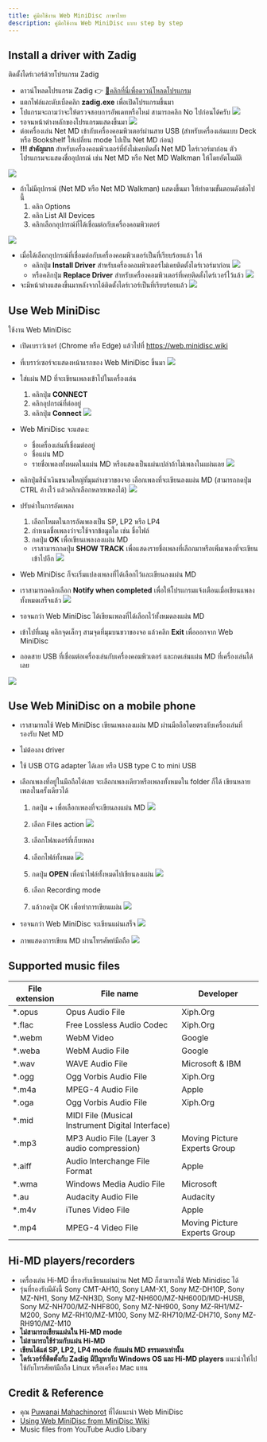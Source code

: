 ```yaml
---
title: คู่มือใช้งาน Web MiniDisc ภาษาไทย
description: คู่มือใช้งาน Web MiniDisc แบบ step by step
---
```


## Install a driver with Zadig
ติดตั้งไดร์เวอร์ด้วยโปรแกรม Zadig

- ดาวน์โหลดโปรแกรม Zadig 👉 [💾คลิกที่นี่เพื่อดาวน์โหลดโปรแกรม](files/zadig.zip)
- แตกไฟล์และดับเบิ้ลคลิก **zadig.exe** เพื่อเปิดโปรแกรมขึ้นมา
- โปแกรมจะถามว่าจะให้ตรวจสอบการอัพเดทหรือไหม่ สามารถคลิก No ไปก่อนได้ครับ
  ![](images/web-mini-disc-user-guide/update-policy.png)
- รอจนหน้าต่างหลักของโปรแกรมแสดงขึ้นมา
  ![](images/web-mini-disc-user-guide/default-window.png)
- ต่อเครื่องเล่น Net MD เข้ากับเครื่องคอมพิวเตอร์ผ่านสาย USB
  (สำหรับเครื่องเล่นแบบ Deck หรือ Bookshelf ให้เปลี่ยน mode ไปเป็น Net MD ก่อน)
- **!!! สำคัญมาก** สำหรับเครื่องคอมพิวเตอร์ที่ยังไม่เคยติดตั้ง Net MD ไดร์เวอร์มาก่อน
  ตัวโปรแกรมจะแสดงชื่ออุปกรณ์ เช่น Net MD หรือ Net MD Walkman ให้โดยอัตโนมัติ

![](images/web-mini-disc-user-guide/auto-select-device.png)

- ถ้าไม่มีอุปกรณ์ (Net MD หรือ Net MD Walkman) แสดงขึ้นมา ให้ทำตามขั้นตอนดังต่อไปนี้
  1. คลิก Options
  2. คลิก List All Devices
  3. คลิกเลือกอุปกรณ์ที่ได้เชื่อมต่อกับเครื่องคอมพิวเตอร์

![](images/web-mini-disc-user-guide/list-all-devices.png)

- เมื่อได้เลือกอุปกรณ์ที่เชื่อมต่อกับเครื่องคอมพิวเตอร์เป็นที่เรียบร้อยแล้ว ให้
  - คลิกปุ่ม **Install Driver** สำหรับเครื่องคอมพิวเตอร์ไม่เคยติดตั้งไดร์เวอร์มาก่อน
    ![](images/web-mini-disc-user-guide/install-driver.png)
  - หรือคลิกปุ่ม **Replace Driver** สำหรับเครื่องคอมพิวเตอร์ที่เคยติดตั้งไดร์เวอร์ไว้แล้ว
    ![](images/web-mini-disc-user-guide/replace-driver.png)
- จะมีหน้าต่างแสดงขึ้นมาหลังจากได้ติดตั้งไดร์เวอร์เป็นที่เรียบร้อยแล้ว
  ![](images/web-mini-disc-user-guide/driver-installed-successfully.png)

## Use Web MiniDisc
ใช้งาน Web MiniDisc

- เปิดเบราว์เซอร์ (Chrome หรือ Edge) แล้วไปที่ https://web.minidisc.wiki
- ที่เบราว์เซอร์จะแสดงหน้าแรกของ Web MiniDisc ขึ้นมา
  ![](images/web-mini-disc-user-guide/home-page.png)

- ใส่แผ่น MD ที่จะเขียนเพลงเข้าไปในเครื่องเล่น
  1. คลิกปุ่ม **CONNECT**
  2. คลิกอุปกรณ์ที่ต่ออยู่
  3. คลิกปุ่ม **Connect**
  ![](images/web-mini-disc-user-guide/connect-device.png)

- Web MiniDisc จะแสดง:
  - ชื่อเครื่องเล่นที่เชื่อมต่ออยู่
  - ชื่อแผ่น MD
  - รายชื่อเพลงทั้งหมดในแผ่น MD หรือแสดงเป็นแผ่นเปล่าถ้าไม่เพลงในแผ่นเลย
  ![](images/web-mini-disc-user-guide/list-all-songs.png)

- คลิกปุ่มสีน้ำเงินขนาดใหญ่ที่มุมล่างขวาของจอ เลือกเพลงที่จะเขียนลงแผ่น MD (สามารถกดปุ่ม CTRL ค้างไว้ แล้วคลิกเลือกหลายเพลงได้)
  ![](images/web-mini-disc-user-guide/select-songs.png)

- ปรับค่าในการอัดเพลง
  1. เลือกโหมดในการอัดเพลงเป็น SP, LP2 หรือ LP4
  2. กำหนดชื่อเพลงว่าจะใช้จากข้อมูลใด เช่น ชื่อไฟล์
  3. กดปุ่ม **OK** เพื่อเขียนเพลงลงแผ่น MD
  - เราสามารถกดปุ่ม **SHOW TRACK** เพื่อแสดงรายชื่อเพลงที่เลือกมาหรือเพิ่มเพลงที่จะเขียนเข้าไปอีก
    ![](images/web-mini-disc-user-guide/upload-settings.png)
- Web MiniDisc ก็จะเริ่มแปลงเพลงที่ได้เลือกไว้และเขียนลงแผ่น MD

- เราสามารถคลิกเลือก **Notify when completed** เพื่อให้โปรแกรมแจ้งเตือนเมื่อเขียนแพลงทั้งหมดเสร็จแล้ว
  ![](images/web-mini-disc-user-guide/recording.png)

- รอจนกว่า Web MiniDisc ได้เขียนเพลงที่ได้เลือกไว้ทั้งหมดลงแผ่น MD
- เข้าไปที่เมนู คลิกจุดเล็กๆ สามจุดที่มุมบนขวาของจอ แล้วคลิก **Exit** เพื่อออกจาก Web MiniDisc
- ถอดสาย USB ที่เชื่อมต่อเครื่องเล่นกับเครื่องคอมพิวเตอร์ และกดเล่นแผ่น MD ที่เครื่องเล่นได้เลย

![](images/web-mini-disc-user-guide/menu.png)

## Use Web MiniDisc on a mobile phone
- เราสามารถใช้ Web MiniDisc เขียนเพลงลงแผ่น MD ผ่านมือถือโดยตรงกับเครื่องเล่นที่รองรับ Net MD
- ไม่ต้องลง driver
- ใช้ USB OTG adapter ได้เลย หรือ USB type C to mini USB
- เลือกเพลงที่อยู่ในมือถือได้เลย จะเลือกเพลงเดียวหรือเพลงทั้งหมดใน folder ก็ได้ เขียนหลายเพลงในครั้งเดียวได้
  1. กดปุ่ม + เพื่อเลือกเพลงที่จะเขียนลงแผ่น MD
    ![](images/web-mini-disc-user-guide/mobile-select-add-music-files.png)

  2. เลือก Files action
    ![](images/web-mini-disc-user-guide/mobile-select-files-action.png)

  3. เลือกโฟลเดอร์ที่เก็บเพลง
  4. เลือกไฟล์ทั้งหมด
    ![](images/web-mini-disc-user-guide/mobile-select-all-music-files-in-a-folder.png)

  5. กดปุ่ม **OPEN** เพื่อนำไฟล์ทั้งหมดไปเขียนลงแผ่น
    ![](images/web-mini-disc-user-guide/mobile-select-open-files.png)

  6. เลือก Recording mode
  7. แล้วกดปุ่ม OK เพื่อทำการเขียนแผ่น
    ![](images/web-mini-disc-user-guide/mobile-select-recording-mode-and-ok.png)

- รอจนกว่า Web MiniDisc จะเขียนแผ่นเสร็จ
  ![](images/web-mini-disc-user-guide/mobile-recording-status.png)

- ภาพแสดงการเขียน MD ผ่านโทรศัพท์มือถือ
  ![](images/web-mini-disc-user-guide/web-mini-disc-on-mobile-phone.png)

## Supported music files

| File extension | File name                                        | Developer                    |
|----------------|--------------------------------------------------|------------------------------|
| *.opus         | Opus Audio File                                  | Xiph.Org                     |
| *.flac         | Free Lossless Audio Codec                        | Xiph.Org                     |
| *.webm         | WebM Video                                       | Google                       |
| *.weba         | WebM Audio File                                  | Google                       |
| *.wav          | WAVE Audio File                                  | Microsoft & IBM              |
| *.ogg          | Ogg Vorbis Audio File                            | Xiph.Org                     |
| *.m4a          | MPEG-4 Audio File                                | Apple                        |
| *.oga          | Ogg Vorbis Audio File                            | Xiph.Org                     |
| *.mid          | MIDI File (Musical Instrument Digital Interface) |                              |
| *.mp3          | MP3 Audio File   (Layer 3 audio compression)     | Moving Picture Experts Group |
| *.aiff         | Audio Interchange File Format                    | Apple                        |
| *.wma          | Windows Media Audio File                         | Microsoft                    |
| *.au           | Audacity Audio File                              | Audacity                     |
| *.m4v          | iTunes Video File                                | Apple                        |
| *.mp4          | MPEG-4 Video File                                | Moving Picture Experts Group |

## Hi-MD players/recorders
- เครื่องเล่น Hi-MD ที่รองรับเขียนแผ่นผ่าน Net MD ก็สามารถใช้ Web Minidisc ได้
- รุ่นที่รองรับมีดังนี้ Sony CMT-AH10, Sony LAM-X1, Sony MZ-DH10P, Sony MZ-NH1, Sony MZ-NH3D, Sony MZ-NH600/MZ-NH600D/MD-HUSB, Sony MZ-NH700/MZ-NHF800,
  Sony MZ-NH900, Sony MZ-RH1/MZ-M200, Sony MZ-RH10/MZ-M100, Sony MZ-RH710/MZ-DH710, Sony MZ-RH910/MZ-M10
- **ไม่สามารถเขียนแผ่นใน Hi-MD mode**
- **ไม่สามารถใช้ร่วมกับแผ่น Hi-MD**
- **เขียนได้แต่ SP, LP2, LP4 mode กับแผ่น MD ธรรมดาเท่านั้น**
- **ไดร์เวอร์ที่ติดตั้งกับ Zadig มีปัญหากับ Windows OS และ Hi-MD players** แนะนำให้ไปใช้กับโทรศัพท์มือถือ Linux หรือเครื่อง Mac แทน

## Credit & Reference
- คุณ [Puwanai Mahachinorot](https://www.facebook.com/pinghitz) ที่ได้แนะนำ Web MiniDisc
- [Using Web MiniDisc from MiniDisc Wiki](https://www.minidisc.wiki/guides/webminidisc)
- Music files from YouTube Audio Libary

